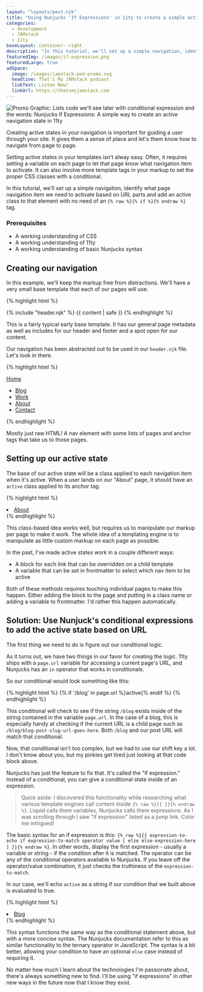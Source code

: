 ```yaml
---
layout: "layouts/post.njk"
title: "Using Nunjucks 'If Expressions' in 11ty to create a simple active navigation state"
categories:
  - development
  - JAMstack
  - 11ty
baseLayout: container--right
description: "In this tutorial, we'll set up a simple navigation, identify what page navigation item we need to activate based on URL parts and add an active class to that element with no need of an if tag"
featuredImg: /images/if-expression.png
featuredLarge: true
adSpace: 
  image: /images/jamstack-pod-promo.svg
  headline: That's My JAMstack podcast
  linkText: Listen Now!
  linkUrl: https://thatsmyjamstack.com
---
```



![Promo Graphic: Lists code we'll see later with conditional expression and the words: Nunjucks If Expressions: A simple way to create an active navigation state in 11ty](/images/if-expression.png)

Creating active states in your navigation is important for guiding a user through your site. It gives them a sense of place and let's them know how to navigate from page to page.

Setting active states in your templates isn't alway easy. Often, it requires setting a variable on each page to let that page know what navigation item to activate. It can also involve more template tags in your markup to set the proper CSS classes with a conditional.

In this tutorial, we'll set up a simple navigation, identify what page navigation item we need to activate based on URL parts and add an active class to that element with no need of an `{% raw %}{% if %}{% endraw %}` tag.

### Prerequisites

* A working understanding of CSS
* A working understanding of 11ty
* A working understanding of basic Nunjucks syntax

## Creating our navigation

In this example, we'll keep the markup free from distractions. We'll have a very small base template that each of our pages will use.

{% highlight html %}
<!DOCTYPE html>
<html lang="en">
<head>
    <meta charset="UTF-8">
    <meta name="viewport" content="width=device-width, initial-scale=1.0">
    <title>{{ title }}</title>
</head>
<body>
    {% include "header.njk" %}
    {{ content | safe }}
</body>
</html>
{% endhighlight %}

This is a fairly typical early base template. It has our general page metadata as well as includes for our header and footer and a spot open for our content.

Our navigation has been abstracted out to be used in our `header.njk` file. Let's look in there.

{% highlight html %}
<nav>
    <a href="/">Home</a>
    <ul class="nav-items">       
        <li><a class="nav__item" href="/blog">Blog</a></li>
        <li><a class="nav__item" href="/work-with-bryan">Work</a></li>
        <li><a class="nav__item" href="/about">About</a></li>
        <li><a class="nav__item" href="/contact">Contact</a></li>
    </div>
</nav>
{% endhighlight %}

Mostly just raw HTML! A nav element with some lists of pages and anchor tags that take us to those pages.

## Setting up our active state

The base of our active state will be a class applied to each navigation item when it's active. When a user lands on our "About" page, it should have an `active` class applied to its anchor tag.

{% highlight html %}
  <li><a class="nav__item active" href="/about">About</a></li>
{% endhighlight %}

This class-based idea works well, but requires us to manipulate our markup per page to make it work. The whole idea of a templating engine is to manipulate as little custom markup on each page as possible.

In the past, I've made active states work in a couple different ways:

* A block for each link that can be overridden on a child template
* A variable that can be set in frontmatter to select which nav item to be active

Both of these methods requires touching individual pages to make this happen. Either adding the block to the page and putting in a class name or adding a variable to frontmatter. I'd rather this happen automatically.

## Solution: Use Nunjuck's conditional expressions to add the active state based on URL

The first thing we need to do is figure out our conditional logic.

As it turns out, we have two things in our favor for creating the logic. 11ty ships with a `page.url` variable for accessing a current page's URL, and Nunjucks has an `in` operator that works in conditionals.

So our conditional would look something like this:

{% highlight html %}
{% if '/blog' in page.url %}active{% endif %}
{% endhighlight %}

This conditional will check to see if the string `/blog` exists inside of the string contained in the variable `page.url`. In the case of a blog, this is especially handy at checking if the current URL is a child page such as `/blog/blog-post-slug-url-goes-here`. Both `/blog` and our post URL will match that conditional.

Now, that conditional isn't too complex, but we had to use our shift key a lot. I don't know about you, but my pinkies get tired just looking at that code block above.

Nunjucks has just the feature to fix that. It's called the "if expression." Instead of a conditional, you can give a conditional state inside of an expression.

> Quick aside: I discovered this functionality while researching what various template engines call content inside `{% raw %}{{ }}{% endraw %}`. Liquid calls them variables, Nunjucks calls them expressions. As I was scrolling through I saw "if expression" listed as a jump link. Color me intrigued!

The basic syntax for an if expression is this: `{% raw %}{{ expression-to-echo if expression-to-match operator value [ else else-expression-here ] }}{% endraw %}`. In other words, display the first expression - usually a variable or string - if the condition after it is matched. The operator can be any of the conditional operators available to Nunjucks. If you leave off the operator/value combination, it just checks the truthiness of the `expression-to-match`. 

In our case, we'll echo `active` as a string if our condition that we built above is evaluated to true.

{% highlight html %}
<li><a class="nav__item {{ 'active' if '/blog' in page.url }}" href="/blog">Blog</a></li>  
{% endhighlight %}

This syntax functions the same way as the conditional statement above, but with a more concise syntax. The Nunjucks documentation refer to this as similar functionality to the ternary operator in JavaScript. The syntax is a bit better, allowing your condition to have an optional `else` case instead of requiring it.

No matter how much I learn about the technologies I'm passionate about, there's always something new to find. I'll be using "if expressions" in other new ways in the future now that I know they exist.